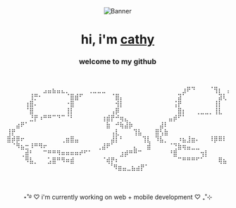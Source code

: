 <div align="center">
    <img src="https://media0.giphy.com/media/v1.Y2lkPTc5MGI3NjExamRmcHM0am13OTFidGE5cWpleXM5czhyYjJ1azV2czF3dnVwc2swdiZlcD12MV9pbnRlcm5hbF9naWZfYnlfaWQmY3Q9Zw/jOQ91yKFFdSgu7HZqh/giphy.gif" alt="Banner">
</div>
<h1 align="center">hi, i'm <a  href="https://www.cathy.ngo">cathy</a></h1>
<h3 align="center">welcome to my github</h3>
<pre align="center">

⠀⠀⠀⠀⠀⠀⠀⠀⣠⣤⣦⣤⣄⡀⠀⠀⠀⠀⢀⣀⣀⣀⠀⠀⠀⠀⠀⠀⠀⠀⠀⠀
⠀⠀⠀⠀⠀⠀⣰⠟⠙⠀⠀⠀⠈⢻⡆⠀⣴⠞⠋⠉⠉⠙⠳⣦⡀⠀⠀⠀⠀⠀⠀⠀
⠀⠀⠀⠀⠀⢸⡛⠂⠀⠀⠀⠀⠀⠈⣿⣾⠋⠀⠀⠀⠀⠀⠀⠈⣿⡄⠀⠀⠀⠀⠀⠀
⠀⠀⠀⠀⠀⣽⠁⠀⠀⠀⠀⠀⠀⠀⣽⢇⠀⠀⠀⠀⠀⠀⠀⠀⢸⡇⠀⠀⠀⠀⠀⠀
⠀⠀⠀⠀⢰⣿⠄⠀⠀⠀⠀⠀⠀⠐⣿⠀⠀⠀⠀⠀⠀⠀⠀⠀⢺⡇⠀⠀⠀⠀⠀⠀
⠀⠀⠀⠀⢨⡟⠀⠀⠀⠀⠀⠀⠀⢸⡇⠀⠀⠀⠀⠀⠀⠀⠀⠀⣿⠇⠀⠀⠀⠀⠀⠀
⠀⠀⠀⠀⠈⣿⠀⠀⠀⠀⠀⠀⠀⢸⡇⠀⠀⠀⠀⠀⠀⠀⠀⢠⡿⠀⠀⠀⠀⠀⠀⠀
⠀⠀⠀⠀⠀⣿⡆⠀⠀⢀⣀⣀⡀⢸⣇⠀⠀⠀⠀⠀⠀⠀⢀⣾⠃⠀⠀⠀⠀⠀⠀⠀
⠀⠀⠀⠀⠀⣘⡟⠰⠛⠛⠉⠙⠉⠈⠃⠀⠀⠀⠀⠀⠀⢰⣾⡟⠚⢶⣄⠀⠀⠀⠀⠀
⠀⠀⠀⣤⡾⠋⠁⠀⠀⠀⠀⠀⠀⠀⠀⠀⠀⠀⠀⠀⠀⠈⡁⠀⢀⡬⢹⡇⠀⠀⠀⠀
⠀⠀⣴⠟⠁⠀⠀⠀⠀⠀⠀⠀⠀⠀⠀⠀⠀⠀⠀⠀⠀⠀⣷⠀⠚⢷⣼⡷⠀⠀⠀⠀
⠀⣼⠇⠀⠀⠀⠀⠀⠀⠀⠀⠀⠀⠀⠀⠀⠀⠀⠀⠀⠀⠀⢙⣷⠀⠀⠘⢿⣷⠀⠀⠀
⢸⡟⠀⠀⠀⠀⠀⠀⠀⠀⠀⠀⠀⠀⠀⠀⠀⠀⠀⠀⠀⠀⠀⢠⣇⠀⠀⠀⢹⣧⠀⠀
⣿⢣⣷⠀⠀⠀⠀⠀⠀⠀⠀⠀⠀⠀⠀⠀⠀⠀⠀⠀⠀⠀⠀⢸⡏⣡⠀⠀⠀⠻⣧⠀
⣿⡾⡿⠖⠀⠀⠀⠀⠀⠀⠀⠀⢀⣶⣿⣤⠀⠀⠀⠀⠀⠀⠀⣼⡇⠃⠀⠀⠀⠀⢹⣇
⠹⣧⡀⠀⠀⠰⣦⣸⣶⠄⠀⠀⠸⡿⠿⠇⠀⠀⠀⠀⠀⠀⢢⡿⠅⠀⠀⠀⠀⠀⠀⣿
⠀⠈⠻⣦⣒⠸⠛⠻⠖⠀⠀⠀⠀⠀⠀⠀⠀⠀⠀⠀⢀⣼⠟⠁⠀⠀⠀⠀⣄⠀⠀⣾
⠀⠀⠀⠈⢙⣷⢶⣤⣀⣀⠀⠀⠀⠀⠀⠀⠀⣀⣤⡶⠟⠁⠀⠀⠀⠀⠀⣼⢏⣠⣾⠟
⠀⠀⠀⢀⣾⠃⠀⠀⠉⠛⠛⠻⠶⠶⠶⠶⠞⠋⠁⠀⠀⠀⠀⠀⠀⣰⡾⠛⠛⠉⠀⠀
⠀⠀⠀⠘⣿⠀⠀⠀⠀⠀⢲⡇⠀⠀⠀⠀⠀⠀⠀⠀⠀⠀⡀⣠⡾⠏⠀⠀⠀⠀⠀⠀
⠀⠀⠀⠀⠻⣧⡀⠀⠀⣡⣿⠛⠻⠶⣾⠀⠀⠀⠀⠀⠀⠈⢾⡟⠆⠀⠀⠀⠀⠀⠀⠀
⠀⠀⠀⠀⠀⠉⠛⠛⠛⠋⠁⠀⠀⠀⢿⣦⠀⠀⠀⠀⠀⣠⡾⠁⠀⠀⠀⠀⠀⠀⠀⠀
⠀⠀⠀⠀⠀⠀⠀⠀⠀⠀⠀⠀⠀⠀⠈⠻⣶⣤⣀⣦⣴⡟⠁⠀⠀⠀⠀⠀⠀⠀⠀⠀

</pre>
<p align="center">⋆˚࿔ ♡ i'm currently working on web + mobile development ♡ ₊˚⊹</p>
